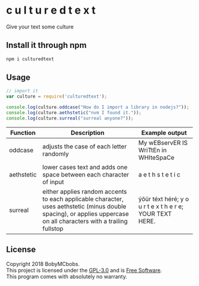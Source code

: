 # c u l t u r e d  t e x t
Give your text some culture

## Install it through npm
```bash
npm i culturedtext
```

## Usage
```javascript
// import it
var culture = require('culturedtext');

console.log(culture.oddcase("How do I import a library in nodejs?"));
console.log(culture.aethstetic("nvm I found it."));
console.log(culture.surreal("surreal anyone?"));
```

| Function | Description | Example output |
| - | - | - |
| oddcase | adjusts the case of each letter randomly | My wEBservER IS WriTtEn in WHIteSpaCe | 
| aethstetic | lower cases text and adds one space between each character of input | a e t h s t e t i c |
| surreal | either applies random accents to each applicable character, uses aethstetic (minus double spacing), or applies uppercase on all characters with a trailing fullstop | ýõür téxt héré; y o u r  t e x t  h e r e; YOUR TEXT HERE. |

## License
Copyright 2018 BobyMCbobs.  
This project is licensed under the [GPL-3.0](http://www.gnu.org/licenses/gpl-3.0.html) and is [Free Software](https://www.gnu.org/philosophy/free-sw.en.html).  
This program comes with absolutely no warranty.  

